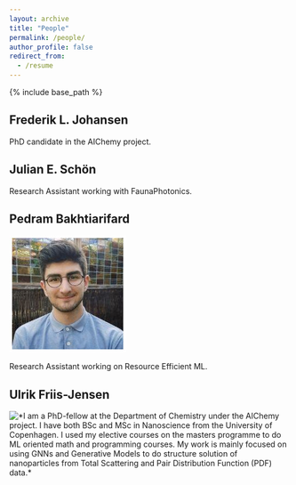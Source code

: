 ```yaml
---
layout: archive
title: "People"
permalink: /people/
author_profile: false
redirect_from:
  - /resume
---
```


{% include base_path %}

Frederik L. Johansen
---
PhD candidate in the AIChemy project. 

Julian E. Schön
---
Research Assistant working with FaunaPhotonics.

Pedram Bakhtiarifard
---
![image](images/pedram.jpeg)
<!--{: style="float: left"}-->

Research Assistant working on Resource Efficient ML.

Ulrik Friis-Jensen
---
<!--![image](ulrik.jpg){: style="float: left"}-->
<img align="left" src="files/ulrik.jpg">
*I am a PhD-fellow at the Department of Chemistry under the AIChemy project. I have both BSc and MSc in Nanoscience from the University of Copenhagen. I used my elective courses on the masters programme to do ML oriented math and programming courses. My work is mainly focused on using GNNs and Generative Models to do structure solution of nanoparticles from Total Scattering and Pair Distribution Function (PDF) data.*

